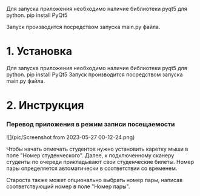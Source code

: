 Для запуска приложения необходимо наличие библиотеки pyqt5 для python.
pip install PyQt5

Запуск производится посредством запуска main.py файла.

# 1. Установка
Для запуска приложения необходимо наличие библиотеки pyqt5 для python.
pip install PyQt5
Запуск производится посредством запуска main.py файла.


# 2. Инструкция

### Перевод приложения в режим записи посещаемости

![](pic/Screenshot from 2023-05-27 00-12-24.png)


Чтобы начать отмечать студентов нужно установить каретку мыши в поле "Номер студенческого".
Далее, к подключенному сканеру студенты по очереди прикладывают свои студенческие билеты. Номер пары определяется автоматически в соответствии со временем.

Староста также может опционально выбрать номер пары, написав соответствующий номер в поле "Номер пары".
